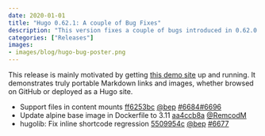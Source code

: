```yaml
---
date: 2020-01-01
title: "Hugo 0.62.1: A couple of Bug Fixes"
description: "This version fixes a couple of bugs introduced in 0.62.0."
categories: ["Releases"]
images:
- images/blog/hugo-bug-poster.png
---
```


This release is mainly motivated by getting [this demo site](https://github.com/bep/portable-hugo-links) up and running. It demonstrates truly portable Markdown links and images, whether browsed on GitHub or deployed as a Hugo site.

* Support files in content mounts [ff6253bc](https://github.com/gohugoio/hugo/commit/ff6253bc7cf745e9c0127ddc9006da3c2c00c738) [@bep](https://github.com/bep) [#6684](https://github.com/gohugoio/hugo/issues/6684)[#6696](https://github.com/gohugoio/hugo/issues/6696)
* Update alpine base image in Dockerfile to 3.11 [aa4ccb8a](https://github.com/gohugoio/hugo/commit/aa4ccb8a1e9b8aa17397acf34049a2aa16b0b6cb) [@RemcodM](https://github.com/RemcodM) 
* hugolib: Fix inline shortcode regression [5509954c](https://github.com/gohugoio/hugo/commit/5509954c7e8b0ce8d5ea903b0ab639ea14b69acb) [@bep](https://github.com/bep) [#6677](https://github.com/gohugoio/hugo/issues/6677)



